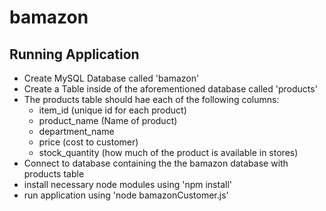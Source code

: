 # bamazon

## Running Application
 - Create MySQL Database called 'bamazon'
 - Create a Table inside of the aforementioned database called 'products'
 - The products table should hae each of the following columns:
   * item_id (unique id for each product)
   * product_name (Name of product)
   * department_name
   * price (cost to customer)
   * stock_quantity (how much of the product is available in stores)
 - Connect to database containing the the bamazon database with products table
 - install necessary node modules using 'npm install'
 - run application using 'node bamazonCustomer.js'
